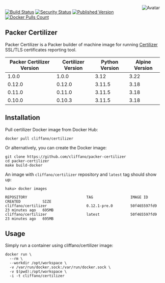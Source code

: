 <img align="right" src="https://raw.github.com/cliffano/packer-certilizer/master/avatar.jpg" alt="Avatar"/>

[![Build Status](https://github.com/cliffano/packer-certilizer/workflows/CI/badge.svg)](https://github.com/cliffano/packer-certilizer/actions?query=workflow%3ACI)
[![Security Status](https://snyk.io/test/github/cliffano/packer-certilizer/badge.svg)](https://snyk.io/test/github/cliffano/packer-certilizer)
[![Published Version](https://img.shields.io/docker/v/cliffano/certilizer.svg)](https://hub.docker.com/r/cliffano/certilizer/)
[![Docker Pulls Count](https://img.shields.io/docker/pulls/cliffano/certilizer.svg)](https://hub.docker.com/r/cliffano/certilizer/)

Packer Certilizer
--------------

Packer Certilizer is a Packer builder of machine image for running [Certilizer](https://github.com/cliffano/certilizer) SSL/TLS certificates reporting tool.

| Packer Certilizer Version | Certilizer Version | Python Version | Alpine Version |
|---------------------------|--------------------|----------------|----------------|
| 1.0.0                     | 1.0.0              | 3.12           | 3.22           |
| 0.12.0                    | 0.12.0             | 3.11.5         | 3.18           |
| 0.11.0                    | 0.11.0             | 3.11.5         | 3.18           |
| 0.10.0                    | 0.10.3             | 3.11.5         | 3.18           |

Installation
------------

Pull certilizer Docker image from Docker Hub:

    docker pull cliffano/certilizer

Or alternatively, you can create the Docker image:

    git clone https://github.com/cliffano/packer-certilizer
    cd packer-certilizer
    make build-docker

An image with `cliffano/certilizer` repository and `latest` tag should show up:

    haku> docker images

    REPOSITORY                           TAG                 IMAGE ID       CREATED          SIZE
    cliffano/certilizer                  0.12.1-pre.0        50f465597fd9   23 minutes ago   695MB
    cliffano/certilizer                  latest              50f465597fd9   23 minutes ago   695MB

Usage
-----

Simply run a container using cliffano/certilizer image:

    docker run \
      --rm \
      --workdir /opt/workspace \
      -v /var/run/docker.sock:/var/run/docker.sock \
      -v $(pwd):/opt/workspace \
      -i -t cliffano/certilizer